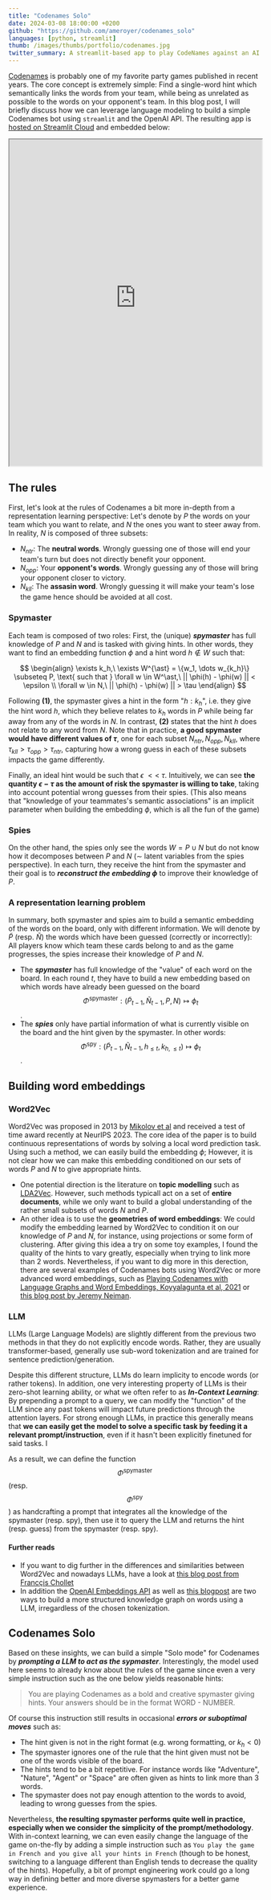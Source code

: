 ```yaml
---
title: "Codenames Solo"
date: 2024-03-08 18:00:00 +0200
github: "https://github.com/ameroyer/codenames_solo"
languages: [python, streamlit]
thumb: /images/thumbs/portfolio/codenames.jpg
twitter_summary: A streamlit-based app to play CodeNames against an AI 
---
```


[Codenames](https://codenamesgame.com/) is probably one of my favorite party games published in recent years. The core concept is extremely simple: Find a single-word hint which semantically links the words from your team, while being as unrelated as possible to the words on your opponent's team. In this blog post, I will briefly discuss how we can leverage language modeling to build a simple Codenames bot using `streamlit` and the OpenAI API. The resulting app is [hosted on Streamlit Cloud](https://codenames-solo.streamlit.app) and embedded below:

<iframe src="https://codenames-solo.streamlit.app/?embed=true" height="650" style="width: 100%"></iframe>


## <i class="fa fa-book"></i>  The rules
First, let's look at the rules of Codenames a bit more in-depth from a representation learning perspective: Let's denote by $P$ the words on your team which you want to relate, and $N$ the ones you want to steer away from. In reality, $N$ is composed of three subsets:

  * $N_{ntr}$: The **neutral words**. Wrongly guessing one of those will end your team's turn but does not directly benefit your opponent.
  * $N_{opp}$: Your **opponent's words**. Wrongly guessing any of those will bring your opponent closer to victory. 
  * $N_{kll}$: The **assasin word**. Wrongly guessing it will make your team's lose the game hence should be avoided at all cost.

### Spymaster
Each team is composed of two roles: First, the (unique) ***spymaster*** has full knowledge of $P$ and $N$ and is tasked with giving hints. In other words, they want to find an embedding function $\phi$ and a hint word $h \notin W$ such that:

$$
\begin{align}
\exists k_h,\ \exists W^{\ast} = \{w_1, \dots w_{k_h}\} \subseteq P, \text{ such that }  \forall w \in W^\ast,\ || \phi(h) - \phi(w) || < \epsilon \\
\forall w \in N,\ || \phi(h) - \phi(w) || > \tau
\end{align}
$$

Following **(1)**, the spymaster gives a hint in the form "$h : k_h$", i.e. they give the hint word $h$, which they believe relates to $k_h$ words in $P$ while being far away from any of the words in $N$. In contrast, **(2)** states that the hint $h$ does not relate to any word from $N$. Note that in practice, **a good spymaster would have different values of $\tau$**, one for each subset $N_{ntr}, N_{opp}, N_{kll}$, where $\tau_{kll} > \tau_{opp} > \tau_{ntr}$, capturing how a wrong guess in each of these subsets impacts the game differently. 

Finally, an ideal hint would be such that $\epsilon\ <<\ \tau$. Intuitively, we can see **the quantity $\epsilon - \tau$ as the amount of risk the spymaster is willing to take**, taking into account potential wrong guesses from their spies. (This also means that "knowledge of your teammates's semantic associations" is an implicit parameter when building the embedding $\phi$, which is all the fun of the game)

### Spies
On the other hand, the spies only see the words $W = P \cup N$ but do not know how it decomposes between $P$ and $N$ ($\sim$ latent variables from the spies perspective). In each turn, they receive the hint from the spymaster and their goal is to ***reconstruct the embedding $\phi$*** to improve their knowledge of $P$. 


### A representation learning problem
In summary, both spymaster and spies aim to build a semantic embedding of the words on the board, only with different information. We will denote by $\tilde{P}$ (resp. $\tilde{N}$) the words which have been guessed (correctly or incorrectly): All players know which team these cards belong to and as the game progresses, the spies increase their knowledge of $P$ and $N$.
  * The ***spymaster*** has full knowledge of the "value" of each word on the board. In each round $t$, they have to build a new embedding based on which words have already been guessed on the board $$\Phi^{\text{spymaster}}: \left( \tilde{P}_{t-1}, \tilde{N}_{t-1}, P, N \right) \mapsto \phi_t$$.
  * The ***spies*** only have partial information of what is currently visible on the board and the hint given by the spymaster. In other words: $$\Phi^{\text{spy}}: \left( \tilde{P}_{t-1}, \tilde{N}_{t-1}, h_{\leq t}, k_{h, \leq t} \right) \mapsto \phi_t$$.


## Building word embeddings

### Word2Vec
Word2Vec was proposed in 2013 by [Mikolov et al](https://arxiv.org/abs/1301.3781) and received a test of time award recently at NeurIPS 2023. The core idea of the paper is to build continuous representations of words by solving a local word prediction task. Using such a method, we can easily build the embedding $\phi$; However, it is not clear how we can make this embedding conditioned on our sets of words $P$ and $N$ to give appropriate hints. 

  * One potential direction is the literature on **topic modelling** such as [LDA2Vec](https://multithreaded.stitchfix.com/blog/2016/05/27/lda2vec/#topic=38&lambda=1&term=). However, such methods typicall act on a set of **entire documents**, while we only want to build a global understanding of the rather small subsets of words $N$ and $P$.
  * An other idea is to use the **geometries of word embeddings**: We could modify the embedding learned by Word2Vec to condition it on our knowledge of $P$ and $N$, for instance, using projections or some form of clustering. After giving this idea a try on some toy examples, I found the quality of the hints to vary greatly, especially when trying to link more than 2 words. Nevertheless, if you want to dig more in this derection, there are several examples of Codenames bots using Word2Vec or more advanced word embeddings, such as [Playing Codenames with Language Graphs and Word Embeddings, Koyyalagunta et al, 2021](https://github.com/divyakoyy/codenames) or [this blog post by Jeremy Neiman](https://towardsdatascience.com/how-to-create-a-codenames-bot-part-1-word2vec-62701de38e66).


### LLM
LLMs (Large Language Models) are slightly different from the previous two methods in that they do not explicitly encode words. Rather, they are usually transformer-based, generally use sub-word tokenization and are trained for sentence prediction/generation. 

Despite this different structure, LLMs do learn implicity to encode words (or rather tokens). In addition, one very interesting property of LLMs is their zero-shot learning ability, or what we often refer to as ***In-Context Learning***: By prepending a prompt to a query, we can modify the "function" of the LLM since any past tokens will impact future predictions through the attention layers. For strong enough LLMs, in practice this generally means that **we can easily get the model to solve a specific task by feeding it a relevant prompt/instruction**, even if it hasn't been explicitly finetuned for said tasks. I

As a result, we can define the function $$\Phi^{\text{spymaster}}$$ (resp. $$\Phi^{\text{spy}}$$) as  handcrafting a prompt that integrates all the knowledge of the spymaster (resp. spy), then use it to query the LLM and returns the hint (resp. guess) from the spymaster (resp. spy).


#### Further reads
  * If you want to dig further in the differences and similarities between Word2Vec and nowadays LLMs, have a look at [this blog post from Francçis Chollet](https://fchollet.substack.com/p/how-i-think-about-llm-prompt-engineering)
  * In addition the [OpenAI Embeddings API](https://platform.openai.com/docs/guides/embeddings) as well as [this blogpost](https://bratanic-tomaz.medium.com/constructing-knowledge-graphs-from-text-using-openai-functions-096a6d010c17) are two ways to build a more structured knowledge graph on words using a LLM, irregardless of the chosen tokenization.

## <i class="fa fa-dice"></i> Codenames Solo

Based on these insights, we can build a simple "Solo mode" for Codenames by ***prompting a LLM to act as the sypmaster***. Interestingly, the model used here seems to already know about the rules of the game since even a very simple instruction such as the one below yields reasonable hints: 

  > You are playing Codenames as a bold and creative spymaster giving hints.
  > Your answers should be in the format WORD - NUMBER.

Of course this instruction still results in occasional ***errors or suboptimal moves*** such as:
  * The hint given is not in the right format (e.g. wrong formatting, or $k_h < 0$)
  * The spymaster ignores one of the rule that the hint given must not be one of the words visible of the board. 
  * The hints tend to be a bit repetitive. For instance words like "Adventure", "Nature", "Agent" or "Space" are often given as hints to link more than 3 words.
  * The spymaster does not pay enough attention to the words to avoid, leading to wrong guesses from the spies.

Nevertheless, **the resulting spymaster performs quite well in practice, especially when we consider the simplicity of the prompt/methodology**. With in-context learning, we can even easily change the language of the game on-the-fly by adding a simple instruction such as `You play the game in French and you give all your hints in French` (though to be honest, switching to a language different than English tends to decrease the quality of the hints). Hopefully, a bit of prompt engineering work could go a long way in defining better and more diverse spymasters for a better game experience.
